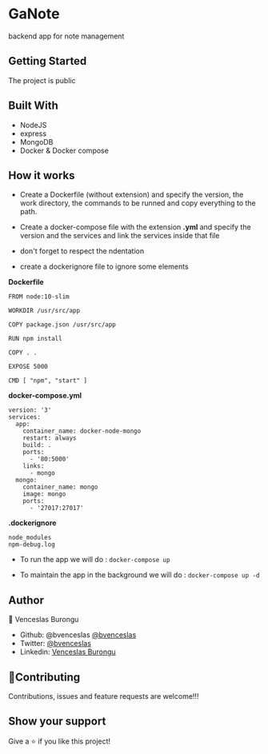 # GaNote

backend app for note management

## Getting Started

The project is public

## Built With

- NodeJS
- express
- MongoDB
- Docker & Docker compose

## How it works

- Create a Dockerfile (without extension) and specify the version, the work directory, the commands to be runned and copy everything to the path.

- Create a docker-compose file with the extension **.yml** and specify the version and the services and link the services inside that file

- don't forget to respect the ndentation

- create a dockerignore file to ignore some elements

**Dockerfile**
```
FROM node:10-slim

WORKDIR /usr/src/app

COPY package.json /usr/src/app

RUN npm install

COPY . .

EXPOSE 5000

CMD [ "npm", "start" ]
```

**docker-compose.yml**

```
version: '3'
services:
  app:
    container_name: docker-node-mongo
    restart: always
    build: .
    ports: 
      - '80:5000'
    links:
      - mongo
  mongo:
    container_name: mongo
    image: mongo
    ports: 
      - '27017:27017'
```

**.dockerignore**

```
node_modules
npm-debug.log
```

- To run the app we will do : ```docker-compose up```

- To maintain the app in the background we will do : ```docker-compose up -d```

## Author

👤 Venceslas Burongu

- Github: @bvenceslas [@bvenceslas](https://github.com/bvenceslas)
- Twitter: [@bvenceslas](https://twitter.com/bvenceslas)
- Linkedin: [Venceslas Burongu](https://www.linkedin.com/in/venceslas-burongu-8271b519a/)

## 🤝Contributing

Contributions, issues and feature requests are welcome!!!

## Show your support

Give a ⭐️ if you like this project!
